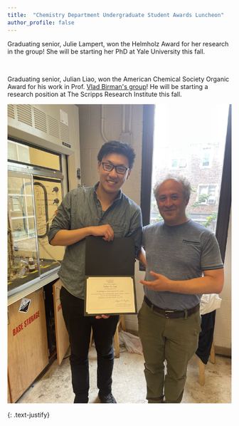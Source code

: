 ```yaml
---
title:  "Chemistry Department Undergraduate Student Awards Luncheon"
author_profile: false
---
```


Graduating senior, Julie Lampert, won the Helmholz Award for her research in the group! She will be starting her PhD at Yale University this fall. 

 <img src="/assets/images/Helmholz-2024.png" alt="">  

Graduating senior, Julian Liao, won the American Chemical Society Organic Award for his work in Prof. <a href="https://chemistry.wustl.edu/people/vladimir-birman">Vlad Birman's group</a>! He will be starting a research position at The Scripps Research Institute this fall.

<img src="/assets/images/ACS-organic-2024.jpg" alt=""> 

{: .text-justify}
